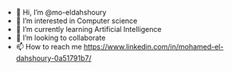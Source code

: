 - 👋 Hi, I’m @mo-eldahshoury
- 👀 I’m interested in Computer science 
- 🌱 I’m currently learning Artificial Intelligence
- 💞️ I’m looking to collaborate 
- 📫 How to reach me https://www.linkedin.com/in/mohamed-el-dahshoury-0a51791b7/

<!---
mo-eldahshoury/mo-eldahshoury is a ✨ special ✨ repository because its `README.md` (this file) appears on your GitHub profile.
You can click the Preview link to take a look at your changes.
--->
